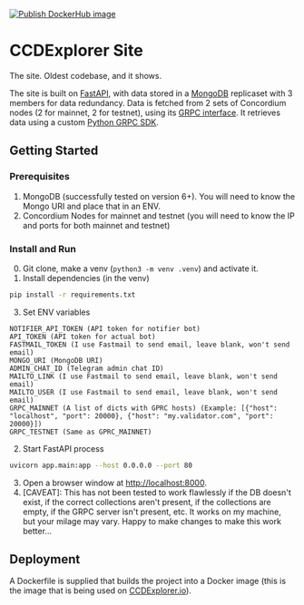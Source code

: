 [![Publish DockerHub image](https://github.com/ccdexplorer/ccdexplorer-site/actions/workflows/build-push.yml/badge.svg)](https://github.com/ccdexplorer/ccdexplorer-site/actions/workflows/build-push.yml)

# CCDExplorer Site

The site. Oldest codebase, and it shows. 

The site is built on [FastAPI](https://fastapi.tiangolo.com/), with data stored in a [MongoDB](https://www.mongodb.com/) replicaset with 3 members for data redundancy. Data is fetched from 2 sets of Concordium nodes (2 for mainnet, 2 for testnet), using its [GRPC interface](http://developer.concordium.software/concordium-grpc-api/). It retrieves data using a custom [Python GRPC SDK](https://github.com/ccdexplorer/ccdefundamentals/?tab=readme-ov-file#grpcclient). 

## Getting Started

### Prerequisites

1. MongoDB (successfully tested on version 6+). You will need to know the Mongo URI and place that in an ENV.
2. Concordium Nodes for mainnet and testnet (you will need to know the IP and ports for both mainnet and testnet)

### Install and Run
0. Git clone, make a venv (`python3 -m venv .venv`) and activate it. 
1. Install dependencies (in the venv)
```zsh
pip install -r requirements.txt
```
3. Set ENV variables
```
NOTIFIER_API_TOKEN (API token for notifier bot)
API_TOKEN (API token for actual bot)
FASTMAIL_TOKEN (I use Fastmail to send email, leave blank, won't send email)
MONGO_URI (MongoDB URI)
ADMIN_CHAT_ID (Telegram admin chat ID)
MAILTO_LINK (I use Fastmail to send email, leave blank, won't send email)
MAILTO_USER (I use Fastmail to send email, leave blank, won't send email)
GRPC_MAINNET (A list of dicts with GPRC hosts) (Example: [{"host": "localhost", "port": 20000}, {"host": "my.validator.com", "port": 20000}])
GRPC_TESTNET (Same as GPRC_MAINNET)
```
2. Start FastAPI process
```zsh
uvicorn app.main:app --host 0.0.0.0 --port 80
```
3. Open a browser window at [http://localhost:8000](http://localhost:8000).
4. [CAVEAT]: This has not been tested to work flawlessly if the DB doesn't exist, if the correct collections aren't present, if the collections are empty, if the GRPC server isn't present, etc. It works on my machine, but your milage may vary. Happy to make changes to make this work better...


## Deployment
A Dockerfile is supplied that builds the project into a Docker image (this is the image that is being used on [CCDExplorer.io](https://ccdexplorer.io)).
